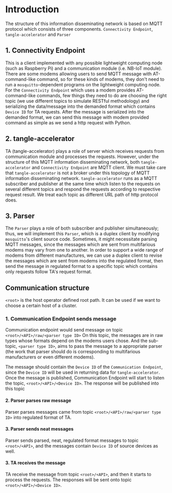 # Introduction

The structure of this information disseminating network is based on MQTT protocol which consists of three components. `Connectivity Endpoint`, `tangle-accelerator` and `Parser`

## 1. Connectivity Endpoint

This is a client implemented with any possible lightweight computing node (such as Raspberry Pi) and a communication module (i.e. NB-IoT module). There are some modems allowing users to send MQTT message with AT-command-like command, so for these kinds of modems, they don't need to run a `mosquitto`-dependent programs on the lightweight computing node.
For the `Connectivity Endpoint` which uses a modem provides AT-command-like commands, few things they need to do are choosing the right topic (we use different topics to simulate RESTful methodology) and serializing the data/message into the demanded format which contains `Device ID` for TA requests. After the message is serialized into the demanded format, we can send this message with modem provided command as simple as we send a http request with Python.

## 2. tangle-accelerator

TA (tangle-accelerator) plays a role of server which receives requests from communication module and processes the requests. However, under the structure of this MQTT information disseminating network, both `tangle-accelerator` and `Connectivity Endpoint` are MQTT client. We must take care that `tangle-accelerator` is not a broker under this topology of MQTT information disseminating network.
`tangle-accelerator` runs as a MQTT subscriber and publisher at the same time which listen to the requests on several different topics and respond the requests according to respective request result. We treat each topic as different URL path of http protocol does.

## 3. Parser

The `Parser` plays a role of both subscriber and publisher simultaneously; thus, we will implement this `Parser`, which is a duplex client by modifying `mosquitto`'s client source code.
Sometimes, it might necessitate parsing MQTT messages, since the messages which are sent from multifarious modems may vary from one to another. In order to support a wide range of modems from different manufactures, we can use a duplex client to revise the messages which are sent from modems into the regulated format, then send the message in regulated format to a specific topic which contains only requests follow TA's request format.

## Communication structure

`<root>` is the host operator defined root path. It can be used if we want to choose a certain host of a cluster.

### 1. Communication Endpoint sends message

Communication endpoint would send message on topic `<root>/<API>/raw/<parser type ID>`
On this topic, the messages are in raw types whose formats depend on the modems users chose.
And the sub-topic, `<parser type ID>`, aims to pass the message to a appropriate parser (the work that parser should do is corresponding to multifarious manufacturers or even different modems).

The message should contain the `Device ID` of the `Communication Endpoint`, since the `Device ID` will be used in returning data for `tangle-accelerator`. Once the message is published, Communication Endpoint will start to listen the topic, `<root>/<API>/<Device ID>`. The response will be published into this topic

#### 2. Parser parses raw message

Parser parses messages came from topic `<root>/<API>/raw/<parser type ID>` into regulated format of TA.

#### 3. Parser sends neat messages

Parser sends parsed, neat, regulated format messages to topic `<root>/<API>`, and the messages contain `Device ID` of source devices as well.

#### 3. TA receives the message

TA receive the message from topic `<root>/<API>`, and then it starts to process the requests.
The responses will be sent onto topic `<root>/<API>/<Device ID>`.
